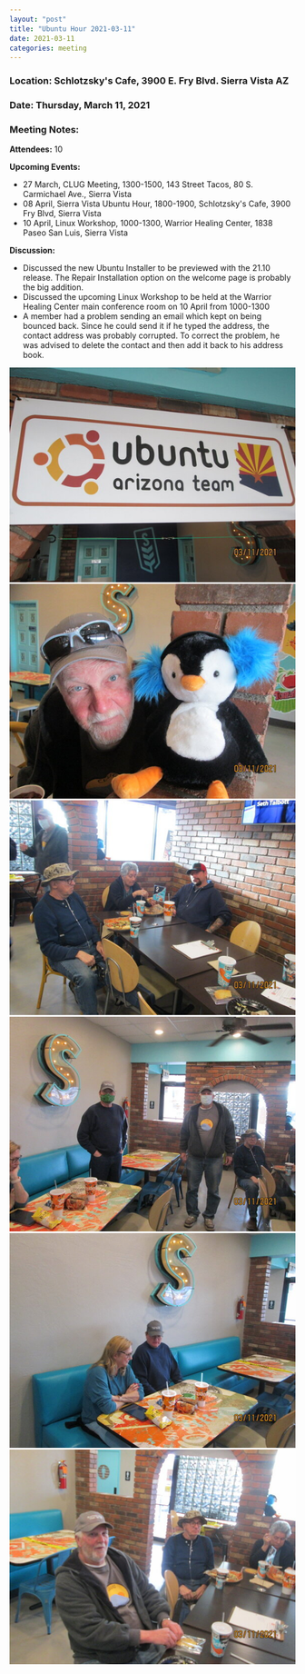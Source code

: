```yaml
---
layout: "post"
title: "Ubuntu Hour 2021-03-11"
date: 2021-03-11
categories: meeting
---
```


### Location: Schlotzsky's Cafe, 3900 E. Fry Blvd. Sierra Vista AZ

### Date: Thursday, March 11, 2021

### Meeting Notes:

**Attendees:** 10

**Upcoming Events:**
 * 27 March, CLUG Meeting, 1300-1500, 143 Street Tacos, 80 S. Carmichael Ave., Sierra Vista
 * 08 April, Sierra Vista Ubuntu Hour, 1800-1900, Schlotzsky's Cafe, 3900 Fry Blvd, Sierra Vista
 * 10 April, Linux Workshop, 1000-1300, Warrior Healing Center, 1838 Paseo San Luis, Sierra Vista

**Discussion:**
 * Discussed the new Ubuntu Installer to be previewed with the 21.10 release.  The Repair Installation option on the welcome page is probably the big addition.
 * Discussed the upcoming Linux Workshop to be held at the Warrior Healing Center main conference room on 10 April from 1000-1300
 * A member had a problem sending an email which kept on being bounced back.  Since he could send it if he typed the address, the contact address was probably corrupted.  To correct the problem, he was advised to delete the contact and then add it back to his address book.

![alt text](https://raw.githubusercontent.com/CochiseLinuxUsersGroup/CochiseLinuxUsersGroup.github.io/master/images/rsz_sv_ubuntuhour_2021-03-11_1.jpg)
![alt text](https://raw.githubusercontent.com/CochiseLinuxUsersGroup/CochiseLinuxUsersGroup.github.io/master/images/rsz_sv_ubuntuhour_2021-03-11_2.jpg)
![alt text](https://raw.githubusercontent.com/CochiseLinuxUsersGroup/CochiseLinuxUsersGroup.github.io/master/images/rsz_sv_ubuntuhour_2021-03-11_3.jpg)
![alt text](https://raw.githubusercontent.com/CochiseLinuxUsersGroup/CochiseLinuxUsersGroup.github.io/master/images/rsz_sv_ubuntuhour_2021-03-11_4.jpg)
![alt text](https://raw.githubusercontent.com/CochiseLinuxUsersGroup/CochiseLinuxUsersGroup.github.io/master/images/rsz_sv_ubuntuhour_2021-03-11_5.jpg)
![alt text](https://raw.githubusercontent.com/CochiseLinuxUsersGroup/CochiseLinuxUsersGroup.github.io/master/images/rsz_sv_ubuntuhour_2021-03-11_6.jpg)

